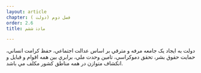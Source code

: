 ```yaml
---
layout: article
chapter: فصل دوم (دولت ) 
order: 2.6
title: مادۀ ششم 

---
```



دولت به ايجاد يک جامعه مرفه و مترقي بر اساس عدالت اجتماعي، حفظ کرامت انساني، حمايت حقوق بشر، تحقق دموکراسي، تامين وحدت ملي، برابري بين همه اقوام و قبايل و انکشاف متوازن در همه مناطق کشور مکلف مي باشد.
 


